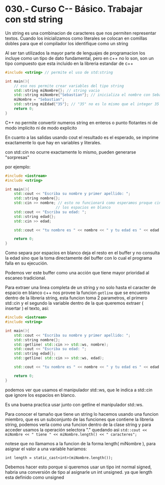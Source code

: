 030.- Curso C-- Básico. Trabajar con std string
===

Un string es una combinacion de caracteres que nos permiten representar textos.
Cuando los inicializamos como literales se colocan en comillas dobles para que
el compilador los identifique como un string

Al ser tan utilizados la mayor parte de lenguajes de programacion los incluye
como un tipo de dato fundamental, pero en c++ no lo son, son un tipo compuesto
que esta incluido en la libreria estandar de c++ 

```c++
#include <string> // permite el uso de std:string

int main(){
	// eso nos permite crear variables del tipo string
	std::string miNombre{}; // string vacio
	std::string miNombre{"Sebastian"}; // inicializa el nombre con Sebastian
	miNombre = "Sebastian";
	std::string miEdad{"35"}; // "35" no es lo mismo que el integer 35
	return 0;
}
```

C++ no permite convertir numeros string en enteros o punto flotantes ni de modo
implicito ni de modo explicito

En cuanto a las salidas usando cout el resultado es el esperado, se imprime
exactamente lo que hay en variables y literales.

con std::cin no ocurre exactamente lo mismo, pueden generarse "sorpresas"

por ejemplo:
```c++
#include <iostream>
#include <string>

int main(){
	std::cout << "Escriba su nombre y primer apellido: ";
	std::string nombre{};
	std::cin >> nombre; // esto no funcionará como esperamos proque cin corta en 
	                   // los espacios en blanco
	std::cout << "Escriba su edad: ";
	std::string edad{};
	std::cin >> edad;

	std::cout << "tu nombre es " << nombre << " y tu edad es " << edad << '\n';

	return 0;
}

```

Como separa por espacios en blanco deja el resto en el buffer y no consulta la
edad sino que la toma directamente del buffer con lo cual el programa falla en
su ejecución.

Podemos ver este buffer como una acción que tiene mayor prioridad al escaneo
tradicional.

Para extraer una linea completa de un string y no solo hasta el caracter de
espacio en blanco c++ nos provee la funcion `getline` que se encuentra dentro
de la libreria string, esta funcion toma 2 parametros, el primero std::cin y el
segundo la variable dentro de la que queremos extraer ( insertar ) el texto,
asi:

```c++
#include <iostream>
#include <string>

int main(){
	std::cout << "Escriba su nombre y primer apellido: ";
	std::string nombre{};
	std::getline( std::cin >> std::ws, nombre); 
	std::cout << "Escriba su edad: ";
	std::string edad{};
	std::getline( std::cin >> std::ws, edad);

	std::cout << "tu nombre es " << nombre << " y tu edad es " << edad << '\n';

	return 0;
}

```

podemos ver que usamos el manipulador std::ws, que le indica a std::cin que
ignore los espacios en blanco.

Es una buena practica usar junto con getline el manipulador std::ws.

Para conocer el tamaño que tiene un string lo hacemos usando una funcion
miembro, que es un subconjunto de las funciones que contiene la libreria
string, podemos verla como una funcion dentro de la clase string y para acceder
usamos la operación selectora "." quedando asi ``` std::cout << miNombre << "
tiene " << miNombre.length() << " caracteres"; ```

notese que no llamamos a la funcion de la forma length( miNombre ), para
asignar el valor a una variable hariamos:

```
int length = static_cast<int>(miNombre.length());
```

Debemos hacer esto porque si queremos usar un tipo int normal signed, habria
una conversión de tipo al asignarle un int unsigned. ya que length esta
definido como unsigned

